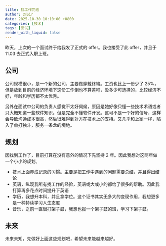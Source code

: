```yaml
---
title: 找工作完结
author: 刘Sir
date: 2025-10-30 10:10:00 +0800
categories: [技术]
tags: [面试]
render_with_liquid: false
---
```


昨天，上次的一个面试终于给我发了正式的 offer。我也接受了此 offer，并且于 11.03 去正式入职上班。
## 公司
公司规模很小，是一个新的公司，主要做穿戴终端。工资也比上一份少了 25%，但是放到目前的经济环境下这份工作倒也不算差吧，没多少可选择的，比较经济不好，年龄和学历都不太优秀。

另外在面试中公司的负责人感觉不太好伺候，原因是她好像只懂一些技术术语或者只大概知道一些软件知识，但是完全不懂软件开发。这可不是一个好的信号，这样会导致沟通成本很高，然后很难得到对方在技术上的支持。又几乎和上家一样，陷入了单打独斗，服务一条龙的境地。

## 规划
因找到工作了，目前打算在没有意外的情况下先坚持 2 年。因此我想对这两年做一个小小的规划。
- 技术上面养成记录的习惯。主要是把工作中遇到的问题需要总结，并且得出结论
- 英语，纵观我所有找工作的经验，英语或大或小的都给了很多的帮助。因此我打算再多花点时间提升下英语
- 学历，我想升本科，并且拿学位。这个证书其实无多大的变现作用，我想更多是一种持续学习人生态度
- 音乐，之前一直很打架子鼓，我想也报一个架子鼓的班，学习下架子鼓。

## 未来
未来未知，先做好上面这些规划吧，希望未来能越来越好。

